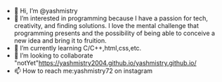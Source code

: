 - 👋 Hi, I’m @yashmistry
- 👀 I’m interested in programming because I have a passion for tech, creativity, and finding solutions. I love the mental challenge that programming presents and the possibility of being able to conceive a new idea and bring it to fruition. 
- 🌱 I’m currently learning C/C++,html,css,etc.
- 💞️ I’m looking to collaborate "notYet"https://yashmistry2004.github.io/yashmistry.github.io/
- 📫 How to reach me:yashmistry72 on instagram 


